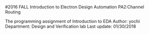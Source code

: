#2016 FALL Introduction to Electron Design Automation PA2:Channel Routing

The programming assignment of Introduction to EDA
Author: yochi
Department: Design and Verification lab
Last update: 01/30/2018
